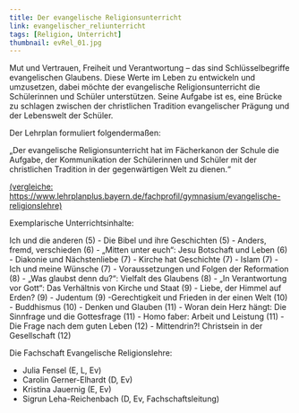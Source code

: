```yaml
---
title: Der evangelische Religionsunterricht
link: evangelischer_reliunterricht
tags: [Religion, Unterricht]
thumbnail: evRel_01.jpg
---
```

<figure class="float-right">
    <v-image name="evRel_02" alt="evangelische Religion" />
</figure>
<p>Mut und Vertrauen, Freiheit und Verantwortung – das sind Schlüsselbegriffe evangelischen Glaubens. Diese Werte im Leben zu entwickeln und umzusetzen, dabei möchte der evangelische Religionsunterricht die Schülerinnen und Schüler unterstützen. Seine Aufgabe ist es, eine Brücke zu schlagen zwischen der christlichen Tradition evangelischer Prägung und der Lebenswelt der Schüler.</p>
<p>Der Lehrplan formuliert folgendermaßen:</p>
<p>„Der evangelische Religionsunterricht hat im Fächerkanon der Schule die Aufgabe, der Kommunikation der Schülerinnen und Schüler mit der christlichen Tradition in der gegenwärtigen Welt zu dienen.“</p> 
<a href="https://www.lehrplanplus.bayern.de/fachprofil/gymnasium/evangelische-religionslehre">(vergleiche: https://www.lehrplanplus.bayern.de/fachprofil/gymnasium/evangelische-religionslehre)</a>

<figure class="float-right">
    <v-image name="evRel_03" alt="evangelische Religion" />
</figure>
<p>Exemplarische Unterrichtsinhalte:</p>
<p>Ich und die anderen (5) - Die Bibel und ihre Geschichten (5) - Anders, fremd, verschieden (6) - „Mitten unter euch“: Jesu Botschaft und Leben (6) - Diakonie und Nächstenliebe (7) - Kirche hat Geschichte (7) - Islam (7) - Ich und meine Wünsche (7) - Voraussetzungen und Folgen der Reformation (8) - „Was glaubst denn du?“: Vielfalt des Glaubens (8) - „In Verantwortung vor Gott“: Das Verhältnis von Kirche und Staat (9) - Liebe, der Himmel auf Erden? (9) - Judentum (9) -Gerechtigkeit und Frieden in der einen Welt (10) - Buddhismus (10) - Denken und Glauben (11) - Woran dein Herz hängt: Die Sinnfrage und die Gottesfrage (11) - Homo faber: Arbeit und Leistung (11) - Die Frage nach dem guten Leben (12) - Mittendrin?! Christsein in der Gesellschaft (12)</p>

<figure class="float-right">
    <v-image name="evRel_04" alt="evangelische Religion" />
</figure>
<p>Die Fachschaft Evangelische Religionslehre:</p>
<ul> 
    <li>Julia Fensel (E, L, Ev)</li> 
    <li> Carolin Gerner-Elhardt (D, Ev)</li> 
    <li>Kristina Jauernig (E, Ev)</li> 
    <li>Sigrun Leha-Reichenbach (D, Ev, Fachschaftsleitung)</li>
</ul>
